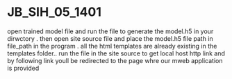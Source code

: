 # JB_SIH_05_1401
open trained model file and run the file to generate the model.h5 in your dirwctory .
then open site source file and place the model.h5 file path in file_path in the program .
all the html templates are already existing in the templates folder..
run the file in the site source to get local host http link and by following link youll be redirected to the page whre our mweb application is provided 
